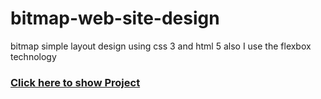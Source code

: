 # bitmap-web-site-design
bitmap simple layout design using css 3 and html 5 also I use the flexbox technology

<h3><a href="https://othmanekahtal.github.io/bitmap-web-site-design/">Click here to show Project<a/><h3/>
